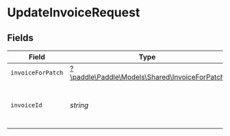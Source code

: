 # UpdateInvoiceRequest


## Fields

| Field                                                                                   | Type                                                                                    | Required                                                                                | Description                                                                             | Example                                                                                 |
| --------------------------------------------------------------------------------------- | --------------------------------------------------------------------------------------- | --------------------------------------------------------------------------------------- | --------------------------------------------------------------------------------------- | --------------------------------------------------------------------------------------- |
| `invoiceForPatch`                                                                       | [?\paddle\Paddle\Models\Shared\InvoiceForPatch](../../Models/Shared/InvoiceForPatch.md) | :heavy_minus_sign:                                                                      | N/A                                                                                     |                                                                                         |
| `invoiceId`                                                                             | *string*                                                                                | :heavy_check_mark:                                                                      | Paddle ID of the invoice entity to work with.                                           | inv_01gt24rqm9618yds0pkaynrgx0                                                          |